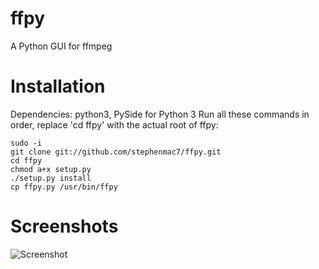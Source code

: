 ffpy
====

A Python GUI for ffmpeg

Installation
====

Dependencies: python3, PySide for Python 3
Run all these commands in order, replace 'cd ffpy' with the actual root of ffpy:

    sudo -i
    git clone git://github.com/stephenmac7/ffpy.git
    cd ffpy
    chmod a+x setup.py
    ./setup.py install
    cp ffpy.py /usr/bin/ffpy

Screenshots
====

![Screenshot](http://imgq.tk/img/2012-08-16-10:17:51.png)
